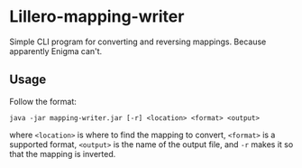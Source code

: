 # Lillero-mapping-writer
Simple CLI program for converting and reversing mappings. Because apparently Enigma can't.

## Usage
Follow the format:
```
java -jar mapping-writer.jar [-r] <location> <format> <output>
```

where `<location>` is where to find the mapping to convert, `<format>` is a supported format, `<output>` is the name of the output file, and `-r` makes it so that the mapping is inverted. 